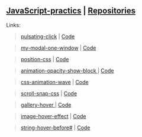  <a href="https://dmitriy-1986.github.io/JavaScript-practics/">JavaScript-practics</a> | <a href="https://github.com/Dmitriy-1986/JavaScript-practics">Repositories</a>
---
Links:

> <a href="https://dmitriy-1986.github.io/JavaScript-practics/pulsating-click.html">pulsating-click</a> | <a href="https://github.com/Dmitriy-1986/JavaScript-practics/blob/main/pulsating-click.html">Code</a>


> <a href="https://dmitriy-1986.github.io/JavaScript-practics/my-modal-one-window.html">my-modal-one-window</a> | <a href="https://github.com/Dmitriy-1986/JavaScript-practics/blob/main/my-modal-one-window.html">Code</a>

> <a href="https://dmitriy-1986.github.io/JavaScript-practics/position-css.html">position-css</a> | <a href="https://github.com/Dmitriy-1986/JavaScript-practics/blob/main/position-css.html">Code</a>


> <a href="https://dmitriy-1986.github.io/JavaScript-practics/animation-opacity-show-block.html"> animation-opacity-show-block </a> | <a href="https://github.com/Dmitriy-1986/JavaScript-practics/blob/main/animation-opacity-show-block.html">Code</a>


> <a href="https://dmitriy-1986.github.io/JavaScript-practics/css-animation-wave.html">css-animation-wave</a> | <a href="https://github.com/Dmitriy-1986/JavaScript-practics/blob/main/css-animation-wave.html">Code</a>


> <a href="https://dmitriy-1986.github.io/JavaScript-practics/scroll-snap-css.html">scroll-snap-css</a> | <a href="https://github.com/Dmitriy-1986/JavaScript-practics/blob/main/scroll-snap-css.html">Code</a>


> <a href="https://dmitriy-1986.github.io/JavaScript-practics/gallery-hover.html"> gallery-hover </a> | <a href="https://github.com/Dmitriy-1986/JavaScript-practics/blob/main/gallery-hover.html">Code</a>

> <a href="https://dmitriy-1986.github.io/JavaScript-practics/image-hover-effect.html">image-hover-effect</a> | <a href="https://github.com/Dmitriy-1986/JavaScript-practics/blob/main/image-hover-effect.html">Code</a>


> <a href="https://dmitriy-1986.github.io/JavaScript-practics/string-hover-before.html">string-hover-before#</a> | <a href="https://github.com/Dmitriy-1986/JavaScript-practics/blob/main/string-hover-before.html">Code</a>

<!--
> <a href="https://dmitriy-1986.github.io/JavaScript-practics/ ..."> ... </a> | <a href="https://github.com/Dmitriy-1986/JavaScript-practics/blob/main/ ... ">Code</a>

> <a href="https://dmitriy-1986.github.io/JavaScript-practics/ ..."> ... </a> | <a href="https://github.com/Dmitriy-1986/JavaScript-practics/blob/main/ ... ">Code</a>

> <a href="https://dmitriy-1986.github.io/JavaScript-practics/ ..."> ... </a> | <a href="https://github.com/Dmitriy-1986/JavaScript-practics/blob/main/ ... ">Code</a>
-->
